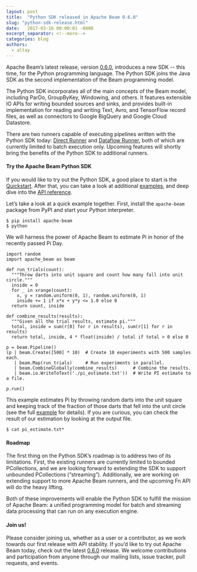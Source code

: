 ```yaml
---
layout: post
title:  "Python SDK released in Apache Beam 0.6.0"
slug: "python-sdk-release.html"
date:   2017-03-16 00:00:01 -0800
excerpt_separator: <!--more-->
categories: blog
authors:
  - altay
---
```

<!--
Licensed under the Apache License, Version 2.0 (the "License");
you may not use this file except in compliance with the License.
You may obtain a copy of the License at

http://www.apache.org/licenses/LICENSE-2.0

Unless required by applicable law or agreed to in writing, software
distributed under the License is distributed on an "AS IS" BASIS,
WITHOUT WARRANTIES OR CONDITIONS OF ANY KIND, either express or implied.
See the License for the specific language governing permissions and
limitations under the License.
-->

Apache Beam’s latest release, version [0.6.0](/get-started/downloads/), introduces a new SDK -- this time, for the Python programming language. The Python SDK joins the Java SDK as the second implementation of the Beam programming model.

<!--more-->

The Python SDK incorporates all of the main concepts of the Beam model, including ParDo, GroupByKey, Windowing, and others. It features extensible IO APIs for writing bounded sources and sinks, and provides built-in implementation for reading and writing Text, Avro, and TensorFlow record files, as well as connectors to Google BigQuery and Google Cloud Datastore.

There are two runners capable of executing pipelines written with the Python SDK today: [Direct Runner](/documentation/runners/direct/) and [Dataflow Runner](/documentation/runners/dataflow/), both of which are currently limited to batch execution only. Upcoming features will shortly bring the benefits of the Python SDK to additional runners.

#### Try the Apache Beam Python SDK

If you would like to try out the Python SDK, a good place to start is the [Quickstart](/get-started/quickstart-py/). After that, you can take a look at additional [examples](https://github.com/apache/beam/tree/v0.6.0/sdks/python/apache_beam/examples), and deep dive into the [API reference](https://beam.apache.org/releases/pydoc/).

Let’s take a look at a quick example together. First, install the `apache-beam` package from PyPI and start your Python interpreter.

```
$ pip install apache-beam
$ python
```

We will harness the power of Apache Beam to estimate Pi in honor of the recently passed Pi Day.

```
import random
import apache_beam as beam

def run_trials(count):
  """Throw darts into unit square and count how many fall into unit circle."""
  inside = 0
  for _ in xrange(count):
    x, y = random.uniform(0, 1), random.uniform(0, 1)
    inside += 1 if x*x + y*y <= 1.0 else 0
  return count, inside

def combine_results(results):
  """Given all the trial results, estimate pi."""
  total, inside = sum(r[0] for r in results), sum(r[1] for r in results)
  return total, inside, 4 * float(inside) / total if total > 0 else 0

p = beam.Pipeline()
(p | beam.Create([500] * 10)  # Create 10 experiments with 500 samples each.
   | beam.Map(run_trials)     # Run experiments in parallel.
   | beam.CombineGlobally(combine_results)      # Combine the results.
   | beam.io.WriteToText('./pi_estimate.txt'))  # Write PI estimate to a file.

p.run()
```

This example estimates Pi by throwing random darts into the unit square and keeping track of the fraction of those darts that fell into the unit circle (see the full [example](https://github.com/apache/beam/blob/v0.6.0/sdks/python/apache_beam/examples/complete/estimate_pi.py) for details). If you are curious, you can check the result of our estimation by looking at the output file.

```
$ cat pi_estimate.txt*
```

#### Roadmap

The first thing on the Python SDK’s roadmap is to address two of its limitations. First, the existing runners are currently limited to bounded PCollections, and we are looking forward to extending the SDK to support unbounded PCollections (“streaming”). Additionally, we are working on extending support to more Apache Beam runners, and the upcoming Fn API will do the heavy lifting.

Both of these improvements will enable the Python SDK to fulfill the mission of Apache Beam: a unified programming model for batch and streaming data processing that can run on any execution engine.

#### Join us!

Please consider joining us, whether as a user or a contributor, as we work towards our first release with API stability. If you’d like to try out Apache Beam today, check out the latest [0.6.0](/get-started/downloads/) release. We welcome contributions and participation from anyone through our mailing lists, issue tracker, pull requests, and events.
